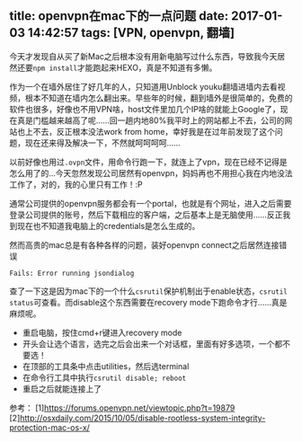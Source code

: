 title: openvpn在mac下的一点问题
date: 2017-01-03 14:42:57
tags: [VPN, openvpn, 翻墙]
---
今天才发现自从买了新Mac之后根本没有用新电脑写过什么东西，导致我今天居然还要`npm install`才能跑起来HEXO，真是不知道有多懒。

作为一个在墙外居住了好几年的人，只知道用Unblock youku翻墙进墙内去看视频，根本不知道在墙内怎么翻出来。早些年的时候，翻到墙外是很简单的，免费的软件也很多，好像也不用VPN啥，host文件里加几个IP啥的就能上Google了，现在真是门槛越来越高了呢……回一趟内地80%我平时上的网站都上不去，公司的网站也上不去，反正根本没法work from home，幸好我是在过年前发现了这个问题，现在还来得及解决一下，不然就呵呵呵呵……

以前好像也用过`.ovpn`文件，用命令行跑一下，就连上了vpn，现在已经不记得是怎么用了的…今天忽然发现公司居然有openvpn，妈妈再也不用担心我在内地没法工作了，对的，我的心里只有工作！:P

通常公司提供的openvpn服务都会有一个portal，也就是有个网址，进入之后需要登录公司提供的账号，然后下载相应的客户端，之后基本上是无脑使用……反正我到现在也不知道我电脑上的credentials是怎么生成的。

然而高贵的mac总是有各种各样的问题，装好openvpn connect之后居然连接错误
```
Fails: Error running jsondialog
```
查了一下这是因为mac下的一个什么`csrutil`保护机制出于enable状态，`csrutil status`可查看。而disable这个东西需要在recovery mode下跑命令才行……真是麻烦呢。
- 重启电脑，按住cmd+r键进入recovery mode
- 开头会让选个语言，选完之后会出来一个对话框，里面有好多选项，一个都不要选！
- 在顶部的工具条中点击utilities，然后选terminal
- 在命令行工具中执行`csrutil disable; reboot`
- 重启之后就能连接上了

参考：
[1]https://forums.openvpn.net/viewtopic.php?t=19879
[2]http://osxdaily.com/2015/10/05/disable-rootless-system-integrity-protection-mac-os-x/